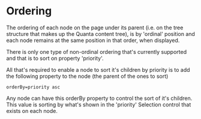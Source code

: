 # Ordering

The ordering of each node on the page under its parent (i.e. on the tree structure that makes up the Quanta content tree), is by 'ordinal' position and each node remains at the same position in that order, when displayed.

There is only one type of non-ordinal ordering that's currently supported and that is to sort on property 'priority'.

All that's required to enable a node to sort it's children by priority is to add the following property to the node (the parent of the ones to sort)

    orderBy=priority asc

Any node can have this orderBy property to control the sort of it's children. This value is sorting by what's shown in the 'priority' Selection control that exists on each node.